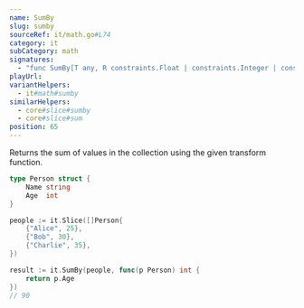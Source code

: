 ```yaml
---
name: SumBy
slug: sumby
sourceRef: it/math.go#L74
category: it
subCategory: math
signatures:
  - "func SumBy[T any, R constraints.Float | constraints.Integer | constraints.Complex](collection iter.Seq[T], transform func(item T) R) R"
playUrl:
variantHelpers:
  - it#math#sumby
similarHelpers:
  - core#slice#sumby
  - core#slice#sum
position: 65
---
```


Returns the sum of values in the collection using the given transform function.

```go
type Person struct {
    Name string
    Age  int
}

people := it.Slice([]Person{
    {"Alice", 25},
    {"Bob", 30},
    {"Charlie", 35},
})

result := it.SumBy(people, func(p Person) int {
    return p.Age
})
// 90
```